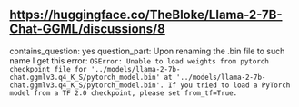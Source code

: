 ## https://huggingface.co/TheBloke/Llama-2-7B-Chat-GGML/discussions/8

contains_question: yes
question_part: Upon renaming the .bin file to such name I get this error:
```OSError: Unable to load weights from pytorch checkpoint file for '../models/llama-2-7b-chat.ggmlv3.q4_K_S/pytorch_model.bin' at '../models/llama-2-7b-chat.ggmlv3.q4_K_S/pytorch_model.bin'. If you tried to load a PyTorch model from a TF 2.0 checkpoint, please set from_tf=True.```
